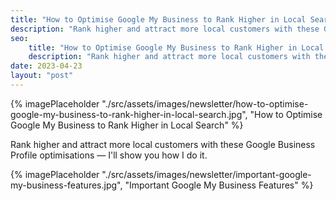 ```yaml
---
title: "How to Optimise Google My Business to Rank Higher in Local Search"
description: "Rank higher and attract more local customers with these Google Business Profile optimisations — I'll show you how I do it."
seo:
    title: "How to Optimise Google My Business to Rank Higher in Local Search"
    description: "Rank higher and attract more local customers with these Google Business Profile optimisations — I'll show you how I do it."
date: 2023-04-23
layout: "post"
---
```


{% imagePlaceholder "./src/assets/images/newsletter/how-to-optimise-google-my-business-to-rank-higher-in-local-search.jpg", "How to Optimise Google My Business to Rank Higher in Local Search" %}

Rank higher and attract more local customers with these Google Business Profile optimisations — I'll show you how I do it.






{% imagePlaceholder "./src/assets/images/newsletter/important-google-my-business-features.jpg", "Important Google My Business Features" %}